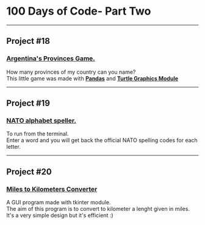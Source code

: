 # 100 Days of Code- Part Two

---
## Project #18
### <u>Argentina's Provinces Game.</u>

How many provinces of my country can you name? <br>
This little game was made with [**Pandas**](https://pandas.pydata.org/pandas-docs/stable/) and [**Turtle Graphics Module**](https://docs.python.org/3/library/turtle.html)

---
## Project #19
### <u>NATO alphabet speller.</u>
To run from the terminal.<br>
Enter a word and you will get back the official NATO spelling codes for each letter.

---
## Project #20
### <u>Miles to Kilometers Converter</u>

A GUI program made with tkinter module.<br>
The aim of this program is to convert to kilometer a lenght given in miles.
It's a very simple design but it's efficient :)
